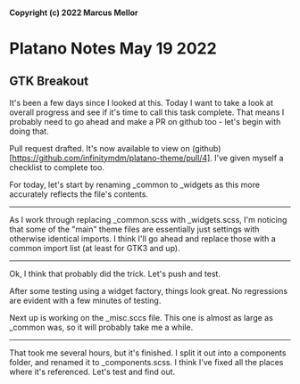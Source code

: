 #### Copyright (c) 2022 Marcus Mellor
# Platano Notes May 19 2022

## GTK Breakout
It's been a few days since I looked at this. Today I want to take a look at overall progress and see if it's time to call this task complete. That means I probably need to go ahead and make a PR on github too - let's begin with doing that.

Pull request drafted. It's now available to view on (github)[https://github.com/infinitymdm/platano-theme/pull/4]. I've given myself a checklist to complete too.

For today, let's start by renaming _common to _widgets as this more accurately reflects the file's contents.

* * *

As I work through replacing _common.scss with _widgets.scss, I'm noticing that some of the "main" theme files are essentially just settings with otherwise identical imports. I think I'll go ahead and replace those with a common import list (at least for GTK3 and up).

* * *

Ok, I think that probably did the trick. Let's push and test.

After some testing using a widget factory, things look great. No regressions are evident with a few minutes of testing. 

Next up is working on the _misc.sccs file. This one is almost as large as _common was, so it will probably take me a while.

* * *

That took me several hours, but it's finished. I split it out into a components folder, and renamed it to _components.scss. I think I've fixed all the places where it's referenced. Let's test and find out.
